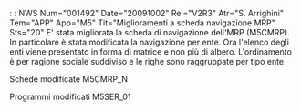  :  : NWS Num="001492" Date="20091002" Rel="V2R3" Atr="S. Arrighini" Tem="APP" App="M5" Tit="Miglioramenti a scheda navigazione MRP" Sts="20"
E' stata migliorata la scheda di navigazione dell'MRP (M5CMRP).
In particolare è stata modificata la navigazione per ente.
Ora l'elenco degli enti viene presentato in forma di matrice e non più di albero.
L'ordinamento è per ragione sociale suddiviso e le righe sono raggruppate per tipo ente.

Schede modificate
M5CMRP_N

Programmi modificati
M5SER_01
